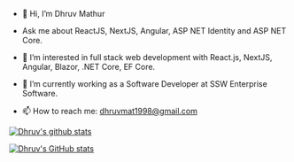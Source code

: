 - 👋 Hi, I’m Dhruv Mathur

- Ask me about ReactJS, NextJS, Angular, ASP NET Identity and ASP NET Core.

- 👀 I’m interested in full stack web development with React.js, NextJS, Angular, Blazor, .NET Core, EF Core.  

- 🌱 I’m currently working as a Software Developer at SSW Enterprise Software.

- 📫 How to reach me: dhruvmat1998@gmail.com


[![Dhruv's github stats](https://github-readme-stats.vercel.app/api?username=dhruv-0987&theme=dark)](https://github.com/dhruv-0987/github-readme-stats)
<!---
Dhruv-0987/Dhruv-0987 is a ✨ special ✨ repository because its `README.md` (this file) appears on your GitHub profile.
You can click the Preview link to take a look at your changes.
--->

[![Dhruv's GitHub stats](https://github-readme-stats.vercel.app/api?username=dhruv-0987&theme=dracula)](https://github.com/dhruv-0987/github-readme-stats)
